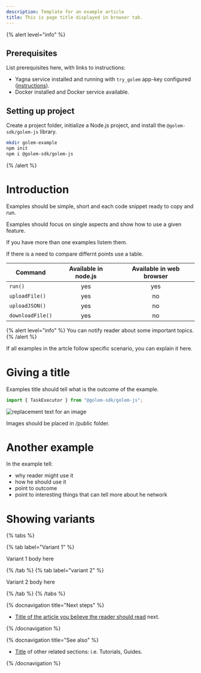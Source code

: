 ```yaml
---
description: Template for an example article
title: This is page title displayed in browser tab.
---
```


{% alert level="info" %}

## Prerequisites 

List prerequisites here, with links to instructions: 
- Yagna service installed and running with `try_golem` app-key configured ([instructions](/docs/creators/javascript/examples/tools/yagna-installation-for-requestors)).
- Docker installed and Docker service available.

## Setting up project

Create a project folder, initialize a Node.js project, and install the `@golem-sdk/golem-js` library.

```bash
mkdir golem-example
npm init
npm i @golem-sdk/golem-js
```
{% /alert %}

# Introduction

Examples should be simple, short and each code snippet ready to copy and run.

Examples should focus on single aspects and show how to use a given feature. 

If you have more than one examples listem them.

If there is a need to compare differnt points use a table.


| Command     | Available in node.js| Available in web browser |
| ----------- | :------------------:|:------------------------:| 
| `run()` | yes | yes|
| `uploadFile()` | yes | no |
| `uploadJSON()` | yes | no |
| `downloadFile()` | yes | no |

{% alert level="info" %}
You can notify reader about some important topics. 
{% /alert %}

If all examples in the artcle follow specific scenario, you can explain it here.

# Giving a title

Examples title should tell what is the outcome of the example.

```js
import { TaskExecutor } from "@golem-sdk/golem-js";

```

![replacement text for an image](/github-icon.png)



Images should be placed in /public folder.


# Another example

In the example tell:
- why reader might use it
- how he should use it
- point to outcome
- point to interesting things that can tell more about he network 


# Showing variants

{% tabs %}

{% tab label="Variant 1" %}

Variant 1 body here

{% /tab %}
{% tab label="variant 2" %}

Variant 2 body here

{% /tab %}
{% /tabs %}

{% docnavigation title="Next steps" %}

- [Title of the article you believe the reader should read](#another-example) next.

{% /docnavigation %}

{% docnavigation title="See also" %}

- [Title](https://github.com) of other related sections: i.e. Tutorials, Guides. 

{% /docnavigation %}
